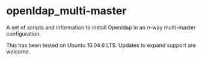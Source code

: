 # openldap_multi-master
A set of scripts and information to install Openldap in an n-way multi-master configuration.

This has been tested on Ubuntu 16.04.6 LTS.  Updates to expand support are welcome.

